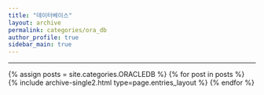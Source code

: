 ```yaml
---
title: "데이터베이스"
layout: archive
permalink: categories/ora_db
author_profile: true
sidebar_main: true
---
```


<!-- 공백이 포함되어 있는 카테고리 이름의 경우 site.categories['a b c'] 이런식으로! -->

***

{% assign posts = site.categories.ORACLEDB %}
{% for post in posts %} {% include archive-single2.html type=page.entries_layout %} {% endfor %}